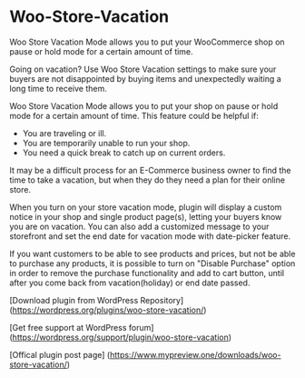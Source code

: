# Woo-Store-Vacation
Woo Store Vacation Mode allows you to put your WooCommerce shop on pause or hold mode for a certain amount of time.

Going on vacation? Use Woo Store Vacation settings to make sure your buyers are not disappointed by buying items and unexpectedly waiting a long time to receive them.

Woo Store Vacation Mode allows you to put your shop on pause or hold mode for a certain amount of time. This feature could be helpful if:

* You are traveling or ill.
* You are temporarily unable to run your shop.
* You need a quick break to catch up on current orders.

It may be a difficult process for an E-Commerce business owner to find the time to take a vacation, but when they do they need a plan for their online store.

When you turn on your store vacation mode, plugin will display a custom notice in your shop and single product page(s), letting your buyers know you are on vacation. You can also add a customized message to your storefront and set the end date for vacation mode with date-picker feature.

If you want customers to be able to see products and prices, but not be able to purchase any products, it is possible to turn on "Disable Purchase" option in order to remove the purchase functionality and add to cart button, until after you come back from vacation(holiday) or end date passed.

[Download plugin from WordPress Repository] (https://wordpress.org/plugins/woo-store-vacation/)

[Get free support at WordPress forum] (https://wordpress.org/support/plugin/woo-store-vacation)

[Offical plugin post page] (https://www.mypreview.one/downloads/woo-store-vacation/)

